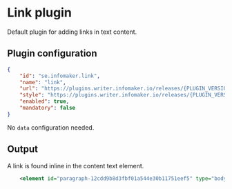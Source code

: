 # Link plugin

Default plugin for adding links in text content.

## Plugin configuration

```json
{
    "id": "se.infomaker.link",
    "name": "link",
    "url": "https://plugins.writer.infomaker.io/releases/{PLUGIN_VERSION}/im-link.js",
    "style": "https://plugins.writer.infomaker.io/releases/{PLUGIN_VERSION}/im-link.css",
    "enabled": true,
    "mandatory": false
}
```

No `data` configuration needed.

## Output

A link is found inline in the content text element.

```xml
    <element id="paragraph-12cdd9b8d3fbf01a544e30b11751eef5" type="body">Body text with a <a id="link-3d954f43b950f4b1704ba3e565e8467e" href="https://www.google.com">link to Google</a>.</element> ```
